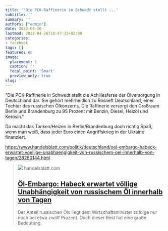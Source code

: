 ```yaml
---
title: '"Die PCK-Raffinerie in Schwedt stellt ...'
subtitle: ''
summary: ''
authors: ["admin"]
date: 2022-04-26
lastmod: 2022-04-26T18:47:33+02:00
categories:
- facebook
tags: []
featured: no
image:
  placement: 1
  caption: ''
  focal_point: 'Smart'
  preview_only: true
slug: ''
---
```

"Die PCK-Raffinerie in Schwedt stellt die Achillesferse der Ölversorgung in Deutschland dar. Sie gehört mehrheitlich zu Rosneft Deutschland, einer Tochter des russischen Ölkonzerns. Die Raffinerie versorgt den Großraum Berlin und Brandenburg zu 95 Prozent mit Benzin, Diesel, Heizöl und Kerosin."

Da macht das Tanken/Heizen in Berlin/Brandenburg doch richtig Spaß, wenn man weiß, dass jeder Euro einen Angriffskrieg in der Ukraine finanziert. 

https://www.handelsblatt.com/politik/deutschland/oel-embargo-habeck-erwartet-voellige-unabhaengigkeit-von-russischem-oel-innerhalb-von-tagen/28280144.html
> [![](https://www.handelsblatt.com/images/pck-raffinerie-in-schwedt/28280232/2-format2003.jpg)](https://www.handelsblatt.com/politik/deutschland/oel-embargo-habeck-erwartet-voellige-unabhaengigkeit-von-russischem-oel-innerhalb-von-tagen/28280144.html)
> handelsblatt.com
> ## [Öl-Embargo: Habeck erwartet völlige Unabhängigkeit von russischem Öl innerhalb von Tagen](https://www.handelsblatt.com/politik/deutschland/oel-embargo-habeck-erwartet-voellige-unabhaengigkeit-von-russischem-oel-innerhalb-von-tagen/28280144.html)
>
>Der Anteil russischen Öls liegt dem Wirtschaftsminister zufolge nur noch bei etwa zwölf Prozent. Doch dieser Rest hat eine große Bedeutung.

